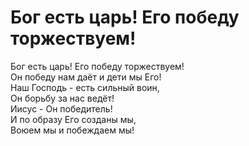 # Бог есть царь! Его победу торжествуем!
Бог есть царь! Его победу торжествуем!  
Он победу нам даёт и дети мы Его!  
Наш Господь - есть сильный воин,  
Он борьбу за нас ведёт!  
Иисус - Он победитель!  
И по образу Его созданы мы,  
Воюем мы и побеждаем мы!
